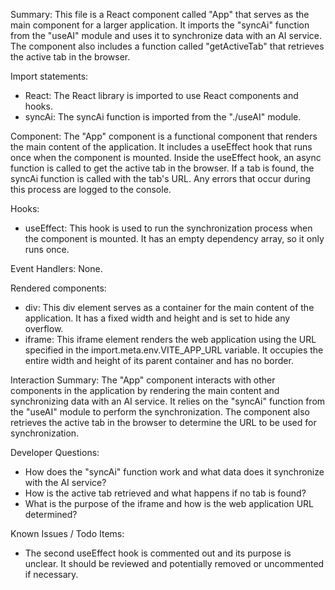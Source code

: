 Summary:
This file is a React component called "App" that serves as the main component for a larger application. It imports the "syncAi" function from the "useAI" module and uses it to synchronize data with an AI service. The component also includes a function called "getActiveTab" that retrieves the active tab in the browser.

Import statements:
- React: The React library is imported to use React components and hooks.
- syncAi: The syncAi function is imported from the "./useAI" module.

Component:
The "App" component is a functional component that renders the main content of the application. It includes a useEffect hook that runs once when the component is mounted. Inside the useEffect hook, an async function is called to get the active tab in the browser. If a tab is found, the syncAi function is called with the tab's URL. Any errors that occur during this process are logged to the console.

Hooks:
- useEffect: This hook is used to run the synchronization process when the component is mounted. It has an empty dependency array, so it only runs once.

Event Handlers:
None.

Rendered components:
- div: This div element serves as a container for the main content of the application. It has a fixed width and height and is set to hide any overflow.
- iframe: This iframe element renders the web application using the URL specified in the import.meta.env.VITE_APP_URL variable. It occupies the entire width and height of its parent container and has no border.

Interaction Summary:
The "App" component interacts with other components in the application by rendering the main content and synchronizing data with an AI service. It relies on the "syncAi" function from the "useAI" module to perform the synchronization. The component also retrieves the active tab in the browser to determine the URL to be used for synchronization.

Developer Questions:
- How does the "syncAi" function work and what data does it synchronize with the AI service?
- How is the active tab retrieved and what happens if no tab is found?
- What is the purpose of the iframe and how is the web application URL determined?

Known Issues / Todo Items:
- The second useEffect hook is commented out and its purpose is unclear. It should be reviewed and potentially removed or uncommented if necessary.